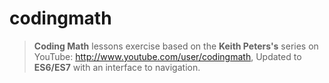 # codingmath
> **Coding Math** lessons exercise based on the **Keith Peters's** series on YouTube: http://www.youtube.com/user/codingmath, Updated to **ES6/ES7** with an interface to navigation.
